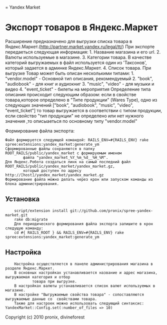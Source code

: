 = Yandex Market

Экспорт товаров в Яндекс.Маркет
==============================
Расширение предназначено для выгрузки списка товара в Яндекс.Маркет.(http://partner.market.yandex.ru/legal/tt/)
При экспорте передаеться следующая информация:
    1. Название магазина и его url.
    2. Валюты используемые в магазине.
    3. Категории товара.
       В качестве категорий выгружаемых в файл используется один из 'Таксонов', который задается в админке Яндекс.Маркет.
    4. Список товара.
       При выгрузке Товар может быть описан несколькими типами:
       1. "vendor.model"      - Основной тип описания, рекомендуемый
       2. "book", "audiobook" - для книг и аудиокниг
       3. "music", "video"    - для музыки и видео
       4. "event_ticket"      - билеты на мероприятия
       Определение типа описания происходит следующим образом: если в  свойстве товара,которое определено 
				в "Типе продукции" (Wares Type), одно из следующих значений  ["book", "audiobook", "music", "video", 
				"event_ticket"] то товар выгружается в соответствии с типом продукции, если свойство "тип продукции" 
				не определено или нет нужного значения ,то описыаеться по основному типу "vendor.model"


Формирование файла экспорта:

    Файл формируется следующей командой: RAILS_ENV=#{RAILS_ENV} rake spree:extensions:yandex_market:generate_ym
    Сформированные файлы сохраняются в папку ROOT_RAILS/public/yandex_market с формируемым именем 
			файла "yandex_market_%Y_%m_%d__%H_%M".
    Для Яндекс.Робота создаться линк на самый последний файл ROOT_RAILS/public/yandex_market/yandex_market.gz,
			который доступен по адресу http://[host]/yandex_market/yandex_market.gz
    Формирование файла можно делать через крон или запуском команды из блока администрирования.



Установка
---------
        script/extension install git://github.com/pronix/spree-yandex-market.git
        rake db:migrate
        Для периодического формирования файла экспорта запишите в крон следущую команду:
        cd #{ RAILS_ROOT } && RAILS_ENV=#{RAILS_ENV} rake spree:extensions:yandex_market:generate_ym


Настройка
--------
        Настройка осуществляется в панеле администрирования магазина в разделе Яндекс.Маркет.
        В основных настройках устанавливается название и адрес магазина, выгружаемая категория и отбор
				товара при выгрузке.
        В настройках валюты устанавливается список валют используемых в магазине.
        В настройке "Выгружаемые свойства товара" - сопоставляются выгружаемые данные со  свойствами товара.
        Также для настроек можно использовать следующий синтаксис: YandexMarket::Config.set(:number_of_files => 10)




Copyright (c) 2010 pronix, divineforest
